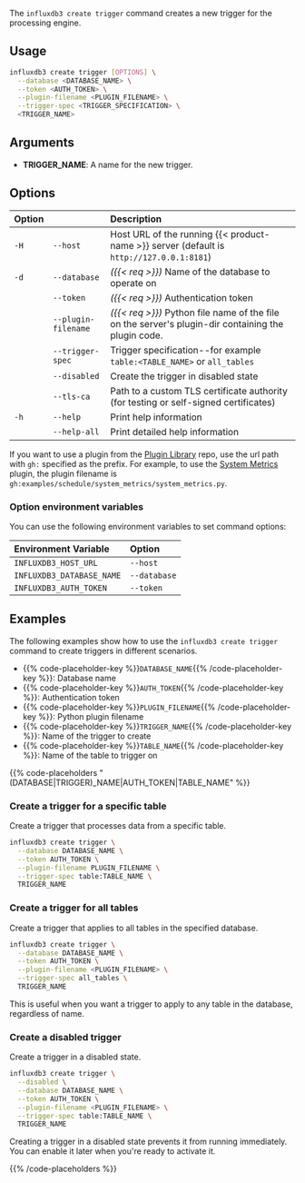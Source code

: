 
The `influxdb3 create trigger` command creates a new trigger for the
processing engine.

## Usage

<!--pytest.mark.skip-->

```bash
influxdb3 create trigger [OPTIONS] \
  --database <DATABASE_NAME> \
  --token <AUTH_TOKEN> \
  --plugin-filename <PLUGIN_FILENAME> \
  --trigger-spec <TRIGGER_SPECIFICATION> \
  <TRIGGER_NAME>
```

## Arguments

- **TRIGGER_NAME**: A name for the new trigger.

## Options

| Option |                     | Description                                                                                              |
| :----- | :------------------ | :------------------------------------------------------------------------------------------------------- |
| `-H`   | `--host`            | Host URL of the running {{< product-name >}} server (default is `http://127.0.0.1:8181`)                 |
| `-d`   | `--database`        | _({{< req >}})_ Name of the database to operate on                                                       |
|        | `--token`           | _({{< req >}})_ Authentication token                                                                     |
|        | `--plugin-filename` | _({{< req >}})_ Python file name of the file on the server's plugin-dir containing the plugin code.      | 
|        | `--trigger-spec`    | Trigger specification--for example `table:<TABLE_NAME>` or `all_tables`                                  |
|        | `--disabled`        | Create the trigger in disabled state                                                                     |
|        | `--tls-ca`          | Path to a custom TLS certificate authority (for testing or self-signed certificates)                     |
| `-h`   | `--help`            | Print help information                                                                                   |
|        | `--help-all`        | Print detailed help information                                                                          |

If you want to use a plugin from the [Plugin Library](https://github.com/influxdata/influxdb3_plugins) repo, use the url path with `gh:` specified as the prefix.
For example, to use the [System Metrics](https://github.com/influxdata/influxdb3_plugins/blob/main/examples/schedule/system_metrics/system_metrics.py) plugin, the plugin filename is `gh:examples/schedule/system_metrics/system_metrics.py`.


### Option environment variables

You can use the following environment variables to set command options:

| Environment Variable      | Option       |
| :------------------------ | :----------- |
| `INFLUXDB3_HOST_URL`      | `--host`     |
| `INFLUXDB3_DATABASE_NAME` | `--database` |
| `INFLUXDB3_AUTH_TOKEN`    | `--token`    |

## Examples

The following examples show how to use the `influxdb3 create trigger` command to create triggers in different scenarios.


- {{% code-placeholder-key %}}`DATABASE_NAME`{{% /code-placeholder-key %}}: Database name
- {{% code-placeholder-key %}}`AUTH_TOKEN`{{% /code-placeholder-key %}}: Authentication token
- {{% code-placeholder-key %}}`PLUGIN_FILENAME`{{% /code-placeholder-key %}}: Python plugin filename
- {{% code-placeholder-key %}}`TRIGGER_NAME`{{% /code-placeholder-key %}}:
Name of the trigger to create
- {{% code-placeholder-key %}}`TABLE_NAME`{{% /code-placeholder-key %}}:
Name of the table to trigger on

{{% code-placeholders "(DATABASE|TRIGGER)_NAME|AUTH_TOKEN|TABLE_NAME" %}}

### Create a trigger for a specific table

Create a trigger that processes data from a specific table.

<!--pytest.mark.skip-->

```bash
influxdb3 create trigger \
  --database DATABASE_NAME \
  --token AUTH_TOKEN \
  --plugin-filename PLUGIN_FILENAME \
  --trigger-spec table:TABLE_NAME \
  TRIGGER_NAME
```

### Create a trigger for all tables

Create a trigger that applies to all tables in the specified database.

<!--pytest.mark.skip-->

```bash
influxdb3 create trigger \
  --database DATABASE_NAME \
  --token AUTH_TOKEN \
  --plugin-filename <PLUGIN_FILENAME> \
  --trigger-spec all_tables \
  TRIGGER_NAME
```

This is useful when you want a trigger to apply to any table in the database, regardless of name.

### Create a disabled trigger

Create a trigger in a disabled state. 

<!--pytest.mark.skip-->

```bash
influxdb3 create trigger \
  --disabled \
  --database DATABASE_NAME \
  --token AUTH_TOKEN \
  --plugin-filename <PLUGIN_FILENAME> \
  --trigger-spec table:TABLE_NAME \
  TRIGGER_NAME
```

Creating a trigger in a disabled state prevents it from running immediately. You can enable it later when you're ready to activate it.

{{% /code-placeholders %}}
